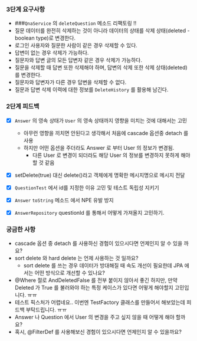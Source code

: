 ### 3단계 요구사항
- ###`QnaService` 의 `deleteQuestion` 메소드 리팩토링 !!
- 질문 데이터를 완전히 삭제하는 것이 아니라 데이터의 상태를 삭제 상태(deleted - boolean type)로 변경한다.
- 로그인 사용자와 질문한 사람이 같은 경우 삭제할 수 있다.
- 답변이 없는 경우 삭제가 가능하다.
- 질문자와 답변 글의 모든 답변자 같은 경우 삭제가 가능하다.
- 질문을 삭제할 때 답변 또한 삭제해야 하며, 답변의 삭제 또한 삭제 상태(deleted)를 변경한다.
- 질문자와 답변자가 다른 경우 답변을 삭제할 수 없다.
- 질문과 답변 삭제 이력에 대한 정보를 `DeleteHistory` 를 활용해 남긴다.


### 2단계 피드백
- [x] `Answer` 의 영속 상태가 `User` 의 영속 상태까지 영향을 미치는 것에 대해서는 고민
  - 아무런 영향을 끼치면 안된다고 생각해서 처음에 cascade 옵션중 detach 를 사용
  - 하지만 어떤 옵션을 주더라도 Answer 로 부터 User 의 정보가 변경됨.
    - 다른 User 로 변경이 되더라도 해당 User 의 정보를 변경하지 못하게 해야 할 것 같음
- [x] setDelete(true) 대신 delete()라고 객체에게 명확한 메시지명으로 메시지 전달
- [x] `QuestionTest` 에서  id를 지정한 이유 고민 및 테스트 독립성 지키기
- [x] `Answer` `toString` 메소드 에서 NPE 유발 방지
- [x] `AnswerRepository` questionId 를 통해서 어떻게 가져올지 고민하기.


### 궁금한 사항
- cascade 옵션 중 detach 를 사용하신 경험이 있으시다면 언제인지 알 수 있을 까요?
- sort delete 와 hard delete 는 언제 사용하는 것 일까요? 
  - sort delete 를 쓰는 경우 데이터가 방대해질 때 속도 개선이 필요한데 JPA 에서는 어떤 방식으로 개선할 수 있나요?
- @Where 절로 AndDeletedFalse 를 전부 붙이지 않아서 좋긴 하지만, 만약 Deleted 가 True 를 불러와야 하는 특정 케이스가 있다면 어떻게 해야할지 고민입니다. ㅠㅠ
- 테스트 픽스처가 어렵네요.. 이번엔 TestFactory 클래스를 만들어서 해보았는데 피드백 부탁드립니다. ㅠㅠ 
- Answer 나 Question 에서 User 의 변경을 주고 싶지 않을 때 어떻게 해야 할까요?
- 혹시, @FilterDef 를 사용해보신 경험이 있으시다면 언제인지 알 수 있을까요?